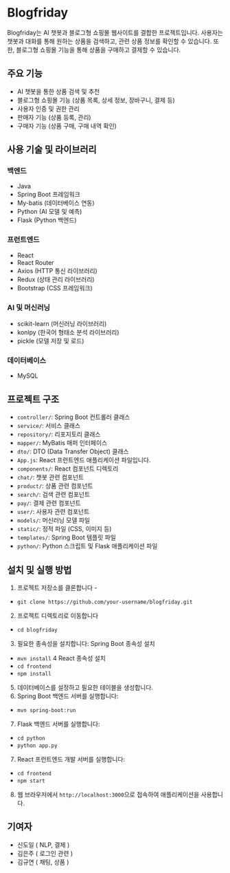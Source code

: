 # Blogfriday

Blogfriday는 AI 챗봇과 블로그형 쇼핑몰 웹사이트를 결합한 프로젝트입니다. 사용자는 챗봇과 대화를 통해 원하는 상품을 검색하고, 관련 상품 정보를 확인할 수 있습니다. 또한, 블로그형 쇼핑몰 기능을 통해 상품을 구매하고 결제할 수 있습니다.

## 주요 기능
- AI 챗봇을 통한 상품 검색 및 추천
- 블로그형 쇼핑몰 기능 (상품 목록, 상세 정보, 장바구니, 결제 등)
- 사용자 인증 및 권한 관리
- 판매자 기능 (상품 등록, 관리)
- 구매자 기능 (상품 구매, 구매 내역 확인)

## 사용 기술 및 라이브러리
### 백엔드
- Java
- Spring Boot 프레임워크
- My-batis (데이터베이스 연동)
- Python (AI 모델 및 예측)
- Flask (Python 백엔드)

### 프런트엔드
- React
- React Router
- Axios (HTTP 통신 라이브러리)
- Redux (상태 관리 라이브러리)
- Bootstrap (CSS 프레임워크)

### AI 및 머신러닝
- scikit-learn (머신러닝 라이브러리)
- konlpy (한국어 형태소 분석 라이브러리)
- pickle (모델 저장 및 로드)

### 데이터베이스
- MySQL

## 프로젝트 구조
- `controller/`: Spring Boot 컨트롤러 클래스
- `service/`: 서비스 클래스
- `repository/`: 리포지토리 클래스
- `mapper/`: MyBatis 매퍼 인터페이스
- `dto/`: DTO (Data Transfer Object) 클래스
- `App.js`: React 프런트엔드 애플리케이션 파일입니다.
- `components/`: React 컴포넌트 디렉토리
 - `chat/`: 챗봇 관련 컴포넌트
 - `product/`: 상품 관련 컴포넌트
 - `search/`: 검색 관련 컴포넌트
 - `pay/`: 결제 관련 컴포넌트
 - `user/`: 사용자 관련 컴포넌트
- `models/`: 머신러닝 모델 파일
- `static/`: 정적 파일 (CSS, 이미지 등)
- `templates/`: Spring Boot 템플릿 파일
- `python/`: Python 스크립트 및 Flask 애플리케이션 파일

## 설치 및 실행 방법
1. 프로젝트 저장소를 클론합니다 -
- `git clone https://github.com/your-username/blogfriday.git`
2. 프로젝트 디렉토리로 이동합니다
- `cd blogfriday`
3. 필요한 종속성을 설치합니다: Spring Boot 종속성 설치
- `mvn install`
4 React 종속성 설치
- `cd frontend`
- `npm install`
5. 데이터베이스를 설정하고 필요한 테이블을 생성합니다.
6. Spring Boot 백엔드 서버를 실행합니다:
  - `mvn spring-boot:run`
7. Flask 백엔드 서버를 실행합니다:
- `cd python`
- `python app.py`
7. React 프런트엔드 개발 서버를 실행합니다:
- `cd frontend`
- `npm start`
8. 웹 브라우저에서 `http://localhost:3000`으로 접속하여 애플리케이션을 사용합니다.

## 기여자
- 신도일 ( NLP, 결제 )
- 김은주 ( 로그인 관련 )
- 김규연 ( 채팅, 상품 )
